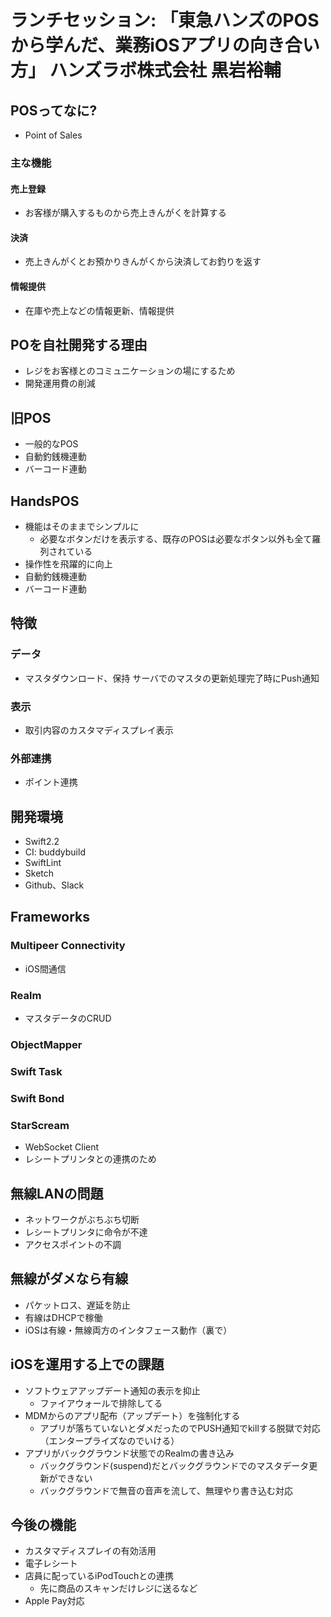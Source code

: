 # ランチセッション: 「東急ハンズのPOSから学んだ、業務iOSアプリの向き合い方」 ハンズラボ株式会社 黒岩裕輔

## POSってなに?
* Point of Sales

### 主な機能

#### 売上登録
* お客様が購入するものから売上きんがくを計算する

#### 決済
* 売上きんがくとお預かりきんがくから決済してお釣りを返す

#### 情報提供
* 在庫や売上などの情報更新、情報提供

## POを自社開発する理由

* レジをお客様とのコミュニケーションの場にするため
* 開発運用費の削減

## 旧POS
* 一般的なPOS
* 自動釣銭機連動
* バーコード連動

## HandsPOS
* 機能はそのままでシンプルに
  * 必要なボタンだけを表示する、既存のPOSは必要なボタン以外も全て羅列されている
* 操作性を飛躍的に向上
* 自動釣銭機連動
* バーコード連動

## 特徴
### データ
* マスタダウンロード、保持
   サーバでのマスタの更新処理完了時にPush通知

### 表示
* 取引内容のカスタマディスプレイ表示

### 外部連携
* ポイント連携

## 開発環境
* Swift2.2
* CI: buddybuild
* SwiftLint
* Sketch
* Github、Slack

## Frameworks

### Multipeer Connectivity
  * iOS間通信

### Realm
  * マスタデータのCRUD

### ObjectMapper

### Swift Task

### Swift Bond

### StarScream
  * WebSocket Client
  * レシートプリンタとの連携のため

## 無線LANの問題
* ネットワークがぶちぶち切断
* レシートプリンタに命令が不達
* アクセスポイントの不調

## 無線がダメなら有線
* パケットロス、遅延を防止
* 有線はDHCPで稼働
* iOSは有線・無線両方のインタフェース動作（裏で）

## iOSを運用する上での課題
* ソフトウェアアップデート通知の表示を抑止
  * ファイアウォールで排除してる
* MDMからのアプリ配布（アップデート）を強制化する
  * アプリが落ちていないとダメだったのでPUSH通知でkillする脱獄で対応（エンタープライズなのでいける）
* アプリがバックグラウンド状態でのRealmの書き込み
  * バックグラウンド(suspend)だとバックグラウンドでのマスタデータ更新ができない
  * バックグラウンドで無音の音声を流して、無理やり書き込む対応

## 今後の機能
* カスタマディスプレイの有効活用
* 電子レシート
* 店員に配っているiPodTouchとの連携
  * 先に商品のスキャンだけレジに送るなど
* Apple Pay対応
